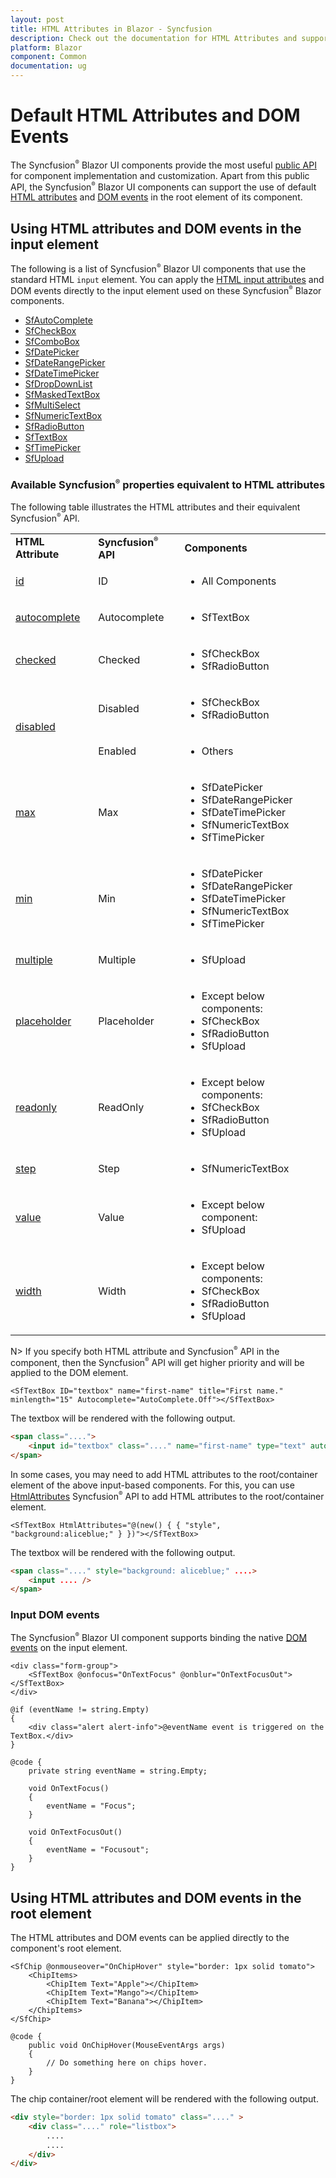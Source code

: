 ```yaml
---
layout: post
title: HTML Attributes in Blazor - Syncfusion
description: Check out the documentation for HTML Attributes and supported Blazor components with equivalent properties
platform: Blazor
component: Common
documentation: ug
---
```


# Default HTML Attributes and DOM Events

The Syncfusion<sup style="font-size:70%">&reg;</sup> Blazor UI components provide the most useful [public API](https://help.syncfusion.com/cr/blazor/Syncfusion.Blazor.html) for component implementation and customization. Apart from this public API, the Syncfusion<sup style="font-size:70%">&reg;</sup> Blazor UI components can support the use of default [HTML attributes](https://developer.mozilla.org/en-US/docs/Web/HTML/Attributes) and [DOM events](https://learn.microsoft.com/en-us/aspnet/core/blazor/components/event-handling?view=aspnetcore-8.0) in the root element of its component.

## Using HTML attributes and DOM events in the input element

The following is a list of Syncfusion<sup style="font-size:70%">&reg;</sup> Blazor UI components that use the standard HTML `input` element. You can apply the [HTML input attributes](https://developer.mozilla.org/en-US/docs/Web/HTML/Element/input) and DOM events directly to the input element used on these Syncfusion<sup style="font-size:70%">&reg;</sup> Blazor components.

* [SfAutoComplete](https://blazor.syncfusion.com/documentation/autocomplete/getting-started)
* [SfCheckBox](https://blazor.syncfusion.com/documentation/check-box/getting-started)
* [SfComboBox](https://blazor.syncfusion.com/documentation/combobox/getting-started)
* [SfDatePicker](https://blazor.syncfusion.com/documentation/datepicker/getting-started)
* [SfDateRangePicker](https://blazor.syncfusion.com/documentation/daterangepicker/getting-started)
* [SfDateTimePicker](https://blazor.syncfusion.com/documentation/datetime-picker/getting-started)
* [SfDropDownList](https://blazor.syncfusion.com/documentation/dropdown-list/getting-started)
* [SfMaskedTextBox](https://blazor.syncfusion.com/documentation/input-mask/getting-started)
* [SfMultiSelect](https://blazor.syncfusion.com/documentation/multiselect-dropdown/getting-started)
* [SfNumericTextBox](https://blazor.syncfusion.com/documentation/numeric-textbox/getting-started)
* [SfRadioButton](https://blazor.syncfusion.com/documentation/radio-button/getting-started)
* [SfTextBox](https://blazor.syncfusion.com/documentation/textbox/getting-started)
* [SfTimePicker](https://blazor.syncfusion.com/documentation/timepicker/getting-started)
* [SfUpload](https://blazor.syncfusion.com/documentation/file-upload/getting-started)

### Available Syncfusion<sup style="font-size:70%">&reg;</sup> properties equivalent to HTML attributes

The following table illustrates the HTML attributes and their equivalent Syncfusion<sup style="font-size:70%">&reg;</sup> API.

<!-- markdownlint-disable MD033 -->
<table>
<tr>
<td><b>HTML Attribute</b></td>
<td><b>Syncfusion<sup style="font-size:70%">&reg;</sup> API</b></td>
<td><b>Components</b></td>
</tr>
<tr>
<td><a href="https://developer.mozilla.org/en-US/docs/Web/HTML/Element/input#attr-id">id</a></td>
<td>ID</td>
<td>
<ul>
<li>All Components</li>
</ul>
</td>
</tr>
<tr>
<td><a href="https://developer.mozilla.org/en-US/docs/Web/HTML/Element/input#htmlattrdefautocomplete">autocomplete</a></td>
<td>Autocomplete</td>
<td>
<ul>
<li>SfTextBox</li>
</ul>
</td>
</tr>
<tr>
<td><a href="https://developer.mozilla.org/en-US/docs/Web/HTML/Element/input#htmlattrdefchecked">checked</a></td>
<td>Checked</td>
<td>
<ul>
<li>SfCheckBox</li>
<li>SfRadioButton</li>
</ul>
</td>
</tr>
<tr>
<td rowspan="2"><a href="https://developer.mozilla.org/en-US/docs/Web/HTML/Element/input#htmlattrdefdisabled">disabled</a></td>
<td>Disabled</td>
<td>
<ul>
<li>SfCheckBox</li>
<li>SfRadioButton</li>
</ul>
</td>
</tr>
<tr>
<td>Enabled</td>
<td>
<ul>
<li>Others</li>
</ul>
</td>
</tr>
<tr>
<td><a href="https://developer.mozilla.org/en-US/docs/Web/HTML/Element/input#htmlattrdefmax">max</a></td>
<td>Max</td>
<td>
<ul>
<li>SfDatePicker</li>
<li>SfDateRangePicker</li>
<li>SfDateTimePicker</li>
<li>SfNumericTextBox</li>
<li>SfTimePicker</li>
</ul>
</td>
</tr>
<tr>
<td><a href="https://developer.mozilla.org/en-US/docs/Web/HTML/Element/input#htmlattrdefminlength">min</a></td>
<td>Min</td>
<td>
<ul>
<li>SfDatePicker</li>
<li>SfDateRangePicker</li>
<li>SfDateTimePicker</li>
<li>SfNumericTextBox</li>
<li>SfTimePicker</li>
</ul>
</td>
</tr>
<tr>
<td><a href="https://developer.mozilla.org/en-US/docs/Web/HTML/Element/input#htmlattrdefmultiple">multiple</a></td>
<td>Multiple</td>
<td>
<ul>
<li>SfUpload</li>
</ul>
</td>
</tr>
<tr>
<td><a href="https://developer.mozilla.org/en-US/docs/Web/HTML/Element/input#htmlattrdefplaceholder">placeholder</a></td>
<td>Placeholder</td>
<td>
<ul>
<li>Except below components:</li>
<li>SfCheckBox</li>
<li>SfRadioButton</li>
<li>SfUpload</li>
</ul>
</td>
</tr>
<tr>
<td><a href="https://developer.mozilla.org/en-US/docs/Web/HTML/Attributes/readonly">readonly</a></td>
<td>ReadOnly</td>
<td>
<ul>
<li>Except below components:</li>
<li>SfCheckBox</li>
<li>SfRadioButton</li>
<li>SfUpload</li>
</ul>
</td>
</tr>
<tr>
<td><a href="https://developer.mozilla.org/en-US/docs/Web/HTML/Element/input#htmlattrdefstep">step</a></td>
<td>Step</td>
<td>
<ul>
<li>SfNumericTextBox</li>
</ul>
</td>
</tr>
<tr>
<td><a href="https://developer.mozilla.org/en-US/docs/Web/HTML/Element/input#htmlattrdefvalue">value</a></td>
<td>Value</td>
<td>
<ul>
<li>Except below component:</li>
<li>SfUpload</li>
</ul>
</td>
</tr>
<tr>
<td><a href="https://developer.mozilla.org/en-US/docs/Web/HTML/Element/input#htmlattrdefwidth">width</a></td>
<td>Width</td>
<td>
<ul>
<li>Except below components:</li>
<li>SfCheckBox</li>
<li>SfRadioButton</li>
<li>SfUpload</li>
</ul>
</td>
</tr>
</table>
<!-- markdownlint-enable MD033 -->

N> If you specify both HTML attribute and Syncfusion<sup style="font-size:70%">&reg;</sup> API in the component, then the Syncfusion<sup style="font-size:70%">&reg;</sup> API will get higher priority and will be applied to the DOM element.

```cshtml
<SfTextBox ID="textbox" name="first-name" title="First name." minlength="15" Autocomplete="AutoComplete.Off"></SfTextBox>
```

The textbox will be rendered with the following output.

```html
<span class="....">
    <input id="textbox" class="...." name="first-name" type="text" autocomplete="off" title="First name." minlength="15" .... />
</span>
```

In some cases, you may need to add HTML attributes to the root/container element of the above input-based components. For this, you can use [HtmlAttributes](https://help.syncfusion.com/cr/blazor/Syncfusion.Blazor.Inputs.SfTextBox.html#Syncfusion_Blazor_Inputs_SfTextBox_HtmlAttributes) Syncfusion<sup style="font-size:70%">&reg;</sup> API to add HTML attributes to the root/container element.

```cshtml
<SfTextBox HtmlAttributes="@(new() { { "style", "background:aliceblue;" } })"></SfTextBox>
```

The textbox will be rendered with the following output.

```html
<span class="...." style="background: aliceblue;" ....>
    <input .... />
</span>
```

### Input DOM events

The Syncfusion<sup style="font-size:70%">&reg;</sup> Blazor UI component supports binding the native [DOM events](https://learn.microsoft.com/en-us/aspnet/core/blazor/components/event-handling?view=aspnetcore-8.0) on the input element.

```cshtml
<div class="form-group">
    <SfTextBox @onfocus="OnTextFocus" @onblur="OnTextFocusOut"></SfTextBox>
</div>

@if (eventName != string.Empty)
{
    <div class="alert alert-info">@eventName event is triggered on the TextBox.</div>
}

@code {
    private string eventName = string.Empty;

    void OnTextFocus()
    {
        eventName = "Focus";
    }

    void OnTextFocusOut()
    {
        eventName = "Focusout";
    }
}
```

## Using HTML attributes and DOM events in the root element

The HTML attributes and DOM events can be applied directly to the component's root element.

```cshtml
<SfChip @onmouseover="OnChipHover" style="border: 1px solid tomato">
    <ChipItems>
        <ChipItem Text="Apple"></ChipItem>
        <ChipItem Text="Mango"></ChipItem>
        <ChipItem Text="Banana"></ChipItem>
    </ChipItems>
</SfChip>

@code {
    public void OnChipHover(MouseEventArgs args)
    {
        // Do something here on chips hover.
    }
}
```

The chip container/root element will be rendered with the following output.

```html
<div style="border: 1px solid tomato" class="...." >
    <div class="...." role="listbox">
        ....
        ....
    </div>
</div>
```
